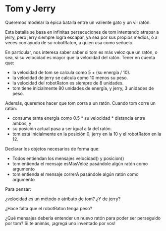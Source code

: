 # Tom y Jerry

Queremos modelar la épica batalla entre un valiente gato y un vil ratón.

Esta batalla se basa en infinitas persecuciones de tom intentando atrapar a jerry, pero jerry siempre logra escapar, ya sea por sus propios medios, ó a veces con ayuda de su robotRaton, a quien usa como señuelo.

En particular, nos interesa saber saber si tom es más veloz que un ratón, o sea, si su velocidad es mayor que la velocidad del ratón. Tener en cuenta que:

* la velocidad de tom se calcula como 5 + (su energía / 10).
* la velocidad de jerry se calcula como 10 menos su peso.
* la velocidad del robotRaton es siempre de 8 unidades.
* tom tiene inicialmente 80 unidades de energía, y jerry, 3 unidades de peso.

Además, queremos hacer que tom corra a un ratón. Cuando tom corre un ratón:

* consume tanta energía como 0.5 * su velocidad * distancia entre ambos, y
* su posición actual pasa a ser igual a la del ratón.
* tom está inicialmente en la posición 0, jerry en la 10 y el robotRaton en la 12.

Declarar los objetos necesarios de forma que: 

* Todos entiendan los mensajes velocidad() y posicion()
* tom entienda el mensaje esMasVeloz pasándole algún ratón como argumento
* tom entienda el mensaje correrA pasándole algún ratón como argumento

Para pensar:

¿velocidad es un método o atributo de tom? ¿Y de jerry?

¿Hace falta que el robotRaton tenga peso?

¿Qué mensajes debería entender un nuevo ratón para poder ser perseguido por tom? Si te animás, ¡agregá uno inventado por vos!
